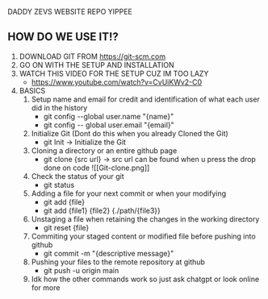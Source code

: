 DADDY ZEVS WEBSITE REPO YIPPEE
## HOW DO WE USE IT!?
1. DOWNLOAD GIT FROM https://git-scm.com
2. GO ON WITH THE SETUP AND INSTALLATION
3. WATCH THIS VIDEO FOR THE SETUP CUZ IM TOO LAZY
	- https://www.youtube.com/watch?v=CvUiKWv2-C0
4. BASICS
	1. Setup name and email for credit and identification of what each user did in the history
		- git config --global user.name "{name}"
		- git config -- global user.email "{email}"
	2. Initialize Git (Dont do this when you already Cloned the Git)
		- git Init -> Initialize the Git
	3. Cloning a directory or an entire github page
		- git clone {src url} -> src url can be found when u press  the drop done on code
		  ![[Git-clone.png]]
	4. Check the status of your git
		- git status
	5.  Adding a file for your next commit or when your modifying
		- git add {file}
		- git add {file1} {file2} {./path/{file3}}
	6.  Unstaging a file when retaining the changes in the working directory
		- git reset {file}
	7. Commiting your staged content or modified file before pushing into github
		- git commit -m "{descriptive message}"
	8. Pushing your files to the remote repository at github
		- git push -u origin main
	9. Idk how the other commands work so just ask chatgpt or look online for more